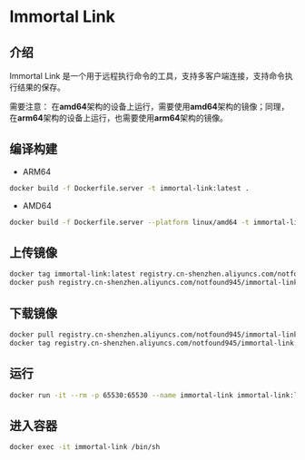 # Immortal Link

## 介绍

Immortal Link 是一个用于远程执行命令的工具，支持多客户端连接，支持命令执行结果的保存。

需要注意：
在**amd64**架构的设备上运行，需要使用**amd64**架构的镜像；同理，在**arm64**架构的设备上运行，也需要使用**arm64**架构的镜像。


## 编译构建

+ ARM64

```bash
docker build -f Dockerfile.server -t immortal-link:latest .
```

+ AMD64

```bash 
docker build -f Dockerfile.server --platform linux/amd64 -t immortal-link:latest .
```

## 上传镜像

```bash
docker tag immortal-link:latest registry.cn-shenzhen.aliyuncs.com/notfound945/immortal-link:latest
docker push registry.cn-shenzhen.aliyuncs.com/notfound945/immortal-link:latest
```

## 下载镜像

```bash
docker pull registry.cn-shenzhen.aliyuncs.com/notfound945/immortal-link:latest
docker tag registry.cn-shenzhen.aliyuncs.com/notfound945/immortal-link:latest immortal-link:latest
```

## 运行

```bash
docker run -it --rm -p 65530:65530 --name immortal-link immortal-link:latest
```

## 进入容器

```bash
docker exec -it immortal-link /bin/sh
```